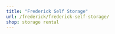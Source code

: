 ```yaml
---
title: "Frederick Self Storage"
url: /frederick/frederick-self-storage/
shop: storage rental
---
```

